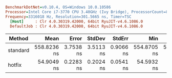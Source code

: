 ``` ini

BenchmarkDotNet=v0.10.4, OS=Windows 10.0.10586
Processor=Intel Core i7-3770 CPU 3.40GHz (Ivy Bridge), ProcessorCount=8
Frequency=3316018 Hz, Resolution=301.5665 ns, Timer=TSC
  [Host]     : Clr 4.0.30319.42000, 64bit RyuJIT-v4.6.1086.0
  DefaultJob : Clr 4.0.30319.42000, 64bit RyuJIT-v4.6.1086.0


```
 |   Method |        Mean |     Error |    StdDev |    StdErr |         Min |          Q1 |      Median |          Q3 |         Max |        Op/s | Scaled | ScaledSD |  Gen 0 | Allocated |
 |--------- |------------:|----------:|----------:|----------:|------------:|------------:|------------:|------------:|------------:|------------:|-------:|---------:|-------:|----------:|
 | standard | 558.8236 ns | 3.7538 ns | 3.5113 ns | 0.9066 ns | 554.8705 ns | 555.8089 ns | 557.4214 ns | 561.0083 ns | 567.6972 ns |  1789473.58 |   1.00 |     0.00 | 0.0029 |   0.06 kB |
 |   hotfix |  54.9049 ns | 0.2283 ns | 0.2024 ns | 0.0541 ns |  54.5932 ns |  54.7917 ns |  54.8571 ns |  54.9887 ns |  55.3110 ns | 18213316.29 |   0.10 |     0.00 |      - |      0 kB |
